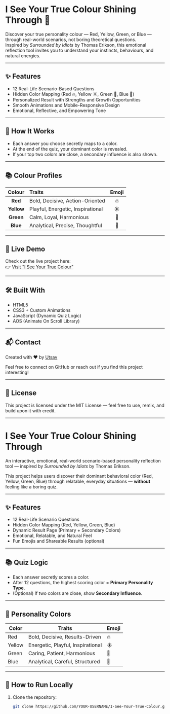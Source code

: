 # I See Your True Colour Shining Through 🌈

Discover your true personality colour — Red, Yellow, Green, or Blue — through real-world scenarios, not boring theoretical questions.  
Inspired by *Surrounded by Idiots* by Thomas Erikson, this emotional reflection tool invites you to understand your instincts, behaviours, and natural energies.

---

## ✨ Features

- 12 Real-Life Scenario-Based Questions
- Hidden Color Mapping (Red 🔥, Yellow ☀️, Green 🌿, Blue 🌊)
- Personalized Result with Strengths and Growth Opportunities
- Smooth Animations and Mobile-Responsive Design
- Emotional, Reflective, and Empowering Tone

---

## 🎯 How It Works

- Each answer you choose secretly maps to a color.
- At the end of the quiz, your dominant color is revealed.
- If your top two colors are close, a secondary influence is also shown.

---

## 📚 Colour Profiles

| Colour  | Traits                               | Emoji |
|:-------:|:-------------------------------------|:-----:|
| **Red** | Bold, Decisive, Action-Oriented       | 🔥 |
| **Yellow** | Playful, Energetic, Inspirational | ☀️ |
| **Green** | Calm, Loyal, Harmonious            | 🌿 |
| **Blue** | Analytical, Precise, Thoughtful     | 🌊 |

---

## 🚀 Live Demo

Check out the live project here:  
👉 [Visit "I See Your True Colour"](https://utsavkth.github.io/I-See-Your-True-Colour/)

---

## 🛠 Built With

- HTML5
- CSS3 + Custom Animations
- JavaScript (Dynamic Quiz Logic)
- AOS (Animate On Scroll Library)

---

## 📬 Contact

Created with ❤️ by [Utsav](https://github.com/utsavkth)

Feel free to connect on GitHub or reach out if you find this project interesting!

---

## 📜 License

This project is licensed under the MIT License — feel free to use, remix, and build upon it with credit.

---

# I See Your True Colour Shining Through

An interactive, emotional, real-world scenario-based personality reflection tool — inspired by *Surrounded by Idiots* by Thomas Erikson.

This project helps users discover their dominant behavioral color (Red, Yellow, Green, Blue) through relatable, everyday situations — **without** feeling like a boring quiz.

---

## ✨ Features

- 12 Real-Life Scenario Questions
- Hidden Color Mapping (Red, Yellow, Green, Blue)
- Dynamic Result Page (Primary + Secondary Colors)
- Emotional, Relatable, and Natural Feel
- Fun Emojis and Shareable Results (optional)

---

## 📚 Quiz Logic

- Each answer secretly scores a color.
- After 12 questions, the highest scoring color = **Primary Personality Type**.
- (Optional) If two colors are close, show **Secondary Influence**.

---

## 🎨 Personality Colors

| Color  | Traits                          | Emoji |
|--------|----------------------------------|-------|
| Red    | Bold, Decisive, Results-Driven   | 🔥    |
| Yellow | Energetic, Playful, Inspirational | ☀️    |
| Green  | Caring, Patient, Harmonious      | 🌿    |
| Blue   | Analytical, Careful, Structured  | 🌊    |

---

## 🚀 How to Run Locally

1. Clone the repository:
   ```bash
   git clone https://github.com/YOUR-USERNAME/I-See-Your-True-Colour.git
